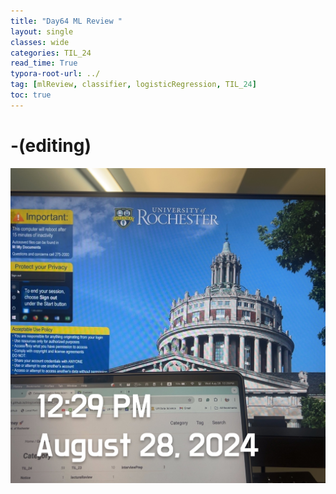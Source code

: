 ```yaml
---
title: "Day64 ML Review "
layout: single
classes: wide
categories: TIL_24
read_time: True
typora-root-url: ../
tag: [mlReview, classifier, logisticRegression, TIL_24]
toc: true 
---
```


# -(editing)

![4327EA79-C600-431F-93D1-AE7CC891C2EF](/images/2024-08-28-TIL24_Day64/4327EA79-C600-431F-93D1-AE7CC891C2EF.jpeg)

<br><br>

